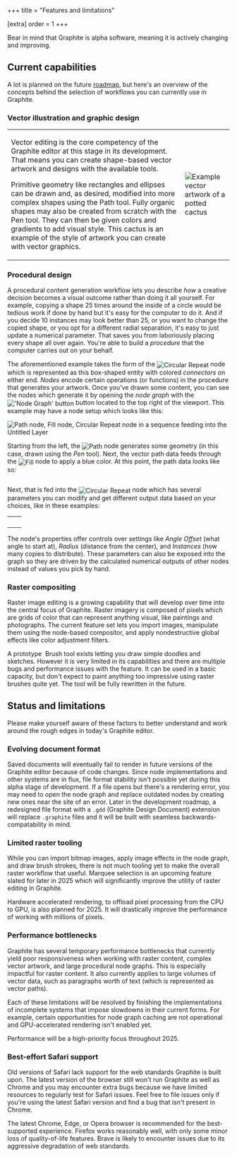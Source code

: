 +++
title = "Features and limitations"

[extra]
order = 1
+++

Bear in mind that Graphite is alpha software, meaning it is actively changing and improving.

## Current capabilities

A lot is planned on the future [roadmap](/features#roadmap), but here's an overview of the concepts behind the selection of workflows you can currently use in Graphite.

### Vector illustration and graphic design

| | |
|-|-|
| <p>Vector editing is the core competency of the Graphite editor at this stage in its development. That means you can create shape-based vector artwork and designs with the available tools.</p><p>Primitive geometry like rectangles and ellipses can be drawn and, as desired, modified into more complex shapes using the Path tool. Fully organic shapes may also be created from scratch with the Pen tool. They can then be given colors and gradients to add visual style. This cactus is an example of the style of artwork you can create with vector graphics.</p> | <img src="https://static.graphite.rs/content/learn/introduction/features-and-limitations/cactus-vector-art.avif" onerror="this.onerror = null; this.src = this.src.replace('.avif', '.png')" alt="Example vector artwork of a potted cactus" style="max-width: unset" /> |

### Procedural design

A procedural content generation workflow lets you describe *how* a creative decision becomes a visual outcome rather than doing it all yourself. For example, copying a shape 25 times around the inside of a circle would be tedious work if done by hand but it's easy for the computer to do it. And if you decide 10 instances may look better than 25, or you want to change the copied shape, or you opt for a different radial separation, it's easy to just update a numerical parameter. That saves you from laboriously placing every shape all over again. You're able to build a *procedure* that the computer carries out on your behalf.

The aforementioned example takes the form of the <img src="https://static.graphite.rs/content/learn/introduction/features-and-limitations/circular-repeat-node__3.avif" onerror="this.onerror = null; this.src = this.src.replace('.avif', '.png')" onload="this.width = this.naturalWidth / 2" style="vertical-align: middle" alt="Circular Repeat" /> node which is represented as this box-shaped entity with colored *connectors* on either end. *Nodes* encode certain operations (or functions) in the procedure that generates your artwork. Once you've drawn some content, you can see the nodes which generate it by opening the *node graph* with the <img src="https://static.graphite.rs/content/learn/introduction/features-and-limitations/node-graph-button.avif" onerror="this.onerror = null; this.src = this.src.replace('.avif', '.png')" onload="this.width = this.naturalWidth / 2" style="vertical-align: middle" alt="'Node Graph' button" /> button located to the top right of the viewport. This example may have a node setup which looks like this:

<p><img src="https://static.graphite.rs/content/learn/introduction/features-and-limitations/path-fill-circular-repeat-layer.avif" onerror="this.onerror = null; this.src = this.src.replace('.avif', '.png')" alt="Path node, Fill node, Circular Repeat node in a sequence feeding into the Untitled Layer" /></p>

Starting from the left, the <img src="https://static.graphite.rs/content/learn/introduction/features-and-limitations/path-node.avif" onerror="this.onerror = null; this.src = this.src.replace('.avif', '.png')" onload="this.width = this.naturalWidth / 2" style="vertical-align: middle" alt="Path" /> node generates some geometry (in this case, drawn using the *Pen* tool). Next, the vector path data feeds through the <img src="https://static.graphite.rs/content/learn/introduction/features-and-limitations/fill-node__2.avif" onerror="this.onerror = null; this.src = this.src.replace('.avif', '.png')" onload="this.width = this.naturalWidth / 2" style="vertical-align: middle" alt="Fill" /> node to apply a blue color. At this point, the path data looks like so:

<p><img src="https://static.graphite.rs/content/learn/introduction/features-and-limitations/blue-arch-shape.avif" onerror="this.onerror = null; this.src = this.src.replace('.avif', '.png')" onload="this.width = this.naturalWidth / 2" alt="" /></p>

Next, that is fed into the <img src="https://static.graphite.rs/content/learn/introduction/features-and-limitations/circular-repeat-node__3.avif" onerror="this.onerror = null; this.src = this.src.replace('.avif', '.png')" onload="this.width = this.naturalWidth / 2" style="vertical-align: middle" alt="Circular Repeat" /> node which has several parameters you can modify and get different output data based on your choices, like in these examples:

<style class="table-1-style">
.table-1-style + table {
	width: auto;
}

.table-1-style + table td {
	vertical-align: middle;
	text-align: center;
}
</style>

| | |
|-|-|
| <img src="https://static.graphite.rs/content/learn/introduction/features-and-limitations/circular-repeat-node-parameters-1__2.avif" onerror="this.onerror = null; this.src = this.src.replace('.avif', '.png')" onload="this.width = this.naturalWidth / 2" alt="" /> | <img src="https://static.graphite.rs/content/learn/introduction/features-and-limitations/circular-repeat-node-output-1.avif" onerror="this.onerror = null; this.src = this.src.replace('.avif', '.png')" onload="this.width = this.naturalWidth / 2" alt="" /> |
| <img src="https://static.graphite.rs/content/learn/introduction/features-and-limitations/circular-repeat-node-parameters-2__2.avif" onerror="this.onerror = null; this.src = this.src.replace('.avif', '.png')" onload="this.width = this.naturalWidth / 2" alt="" /> | <img src="https://static.graphite.rs/content/learn/introduction/features-and-limitations/circular-repeat-node-output-2.avif" onerror="this.onerror = null; this.src = this.src.replace('.avif', '.png')" onload="this.width = this.naturalWidth / 2" alt="" /> |
| <img src="https://static.graphite.rs/content/learn/introduction/features-and-limitations/circular-repeat-node-parameters-3__2.avif" onerror="this.onerror = null; this.src = this.src.replace('.avif', '.png')" onload="this.width = this.naturalWidth / 2" alt="" /> | <img src="https://static.graphite.rs/content/learn/introduction/features-and-limitations/circular-repeat-node-output-3.avif" onerror="this.onerror = null; this.src = this.src.replace('.avif', '.png')" onload="this.width = this.naturalWidth / 2" alt="" /> |
| <img src="https://static.graphite.rs/content/learn/introduction/features-and-limitations/circular-repeat-node-parameters-4__2.avif" onerror="this.onerror = null; this.src = this.src.replace('.avif', '.png')" onload="this.width = this.naturalWidth / 2" alt="" /> | <img src="https://static.graphite.rs/content/learn/introduction/features-and-limitations/circular-repeat-node-output-4.avif" onerror="this.onerror = null; this.src = this.src.replace('.avif', '.png')" onload="this.width = this.naturalWidth / 2" alt="" /> |

The node's properties offer controls over settings like *Angle Offset* (what angle to start at), *Radius* (distance from the center), and *Instances* (how many copies to distribute). These parameters can also be exposed into the graph so they are driven by the calculated numerical outputs of other nodes instead of values you pick by hand.

### Raster compositing

Raster image editing is a growing capability that will develop over time into the central focus of Graphite. Raster imagery is composed of pixels which are grids of color that can represent anything visual, like paintings and photographs. The current feature set lets you import images, manipulate them using the node-based compositor, and apply nondestructive global effects like color adjustment filters.

A prototype <img src="https://static.graphite.rs/content/learn/introduction/features-and-limitations/brush-tool-icon.avif" onerror="this.onerror = null; this.src = this.src.replace('.avif', '.png')" onload="this.width = this.naturalWidth / 2" alt="" style="vertical-align: bottom" /> Brush tool exists letting you draw simple doodles and sketches. However it is very limited in its capabilities and there are multiple bugs and performance issues with the feature. It can be used in a basic capacity, but don't expect to paint anything too impressive using raster brushes quite yet. The tool will be fully rewritten in the future.

<!-- The raster-based Imaginate feature enables you to synthesize artwork using generative AI based on text descriptions. With it, you can also nondestructively modify your vector art and imported images. You can inpaint (or outpaint) the content in a specific masked part of an image or use it to touch up quick-and-dirty compositions. This feature is temporarily out of comission but will be resurrected, and further improved upon, in the near future. -->

## Status and limitations

Please make yourself aware of these factors to better understand and work around the rough edges in today's Graphite editor.

### Evolving document format

Saved documents will eventually fail to render in future versions of the Graphite editor because of code changes. Since node implementations and other systems are in flux, file format stability isn't possible yet during this alpha stage of development. If a file opens but there's a rendering error, you may need to open the node graph and replace outdated nodes by creating new ones near the site of an error. Later in the development roadmap, a redesigned file format with a `.gdd` (Graphite Design Document) extension will replace `.graphite` files and it will be built with seamless backwards-compatability in mind.

### Limited raster tooling

While you can import bitmap images, apply image effects in the node graph, and draw brush strokes, there is not much tooling yet to make the overall raster workflow that useful. Marquee selection is an upcoming feature slated for later in 2025 which will significantly improve the utility of raster editing in Graphite.

Hardware accelerated rendering, to offload pixel processing from the CPU to GPU, is also planned for 2025. It will drastically improve the performance of working with millions of pixels.

### Performance bottlenecks

Graphite has several temporary performance bottlenecks that currently yield poor responsiveness when working with raster content, complex vector artwork, and large procedural node graphs. This is especially impactful for raster content. It also currently applies to large volumes of vector data, such as paragraphs worth of text (which is represented as vector paths).

Each of these limitations will be resolved by finishing the implementations of incomplete systems that impose slowdowns in their current forms. For example, certain opportunities for node graph caching are not operational and GPU-accelerated rendering isn't enabled yet.

Performance will be a high-priority focus throughout 2025.

### Best-effort Safari support

Old versions of Safari lack support for the web standards Graphite is built upon. The latest version of the browser still won't run Graphite as well as Chrome and you may encounter extra bugs because we have limited resources to regularly test for Safari issues. Feel free to file issues only if you're using the latest Safari version and find a bug that isn't present in Chrome.

The latest Chrome, Edge, or Opera browser is recommended for the best-supported experience. Firefox works reasonably well, with only some minor loss of quality-of-life features. Brave is likely to encounter issues due to its aggressive degradation of web standards.
